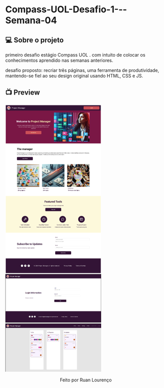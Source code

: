 # Compass-UOL-Desafio-1---Semana-04

## :computer: Sobre o projeto

primeiro desafio estágio Compass UOL . com intuito de colocar os conhecimentos aprendido nas semanas anteriores.

desafio proposto: recriar três páginas, uma ferramenta de produtividade, mantendo-se fiel ao seu design original usando HTML, CSS e JS.

## 📺 Preview

<img src="assets\images\readme\home.png" width="300"> <img src="assets\images\readme\login.png"  width="300" > <img src="assets\images\readme\kanban.png" width="300">

<p align = "center">
Feito  por Ruan Lourenço 
</p>
